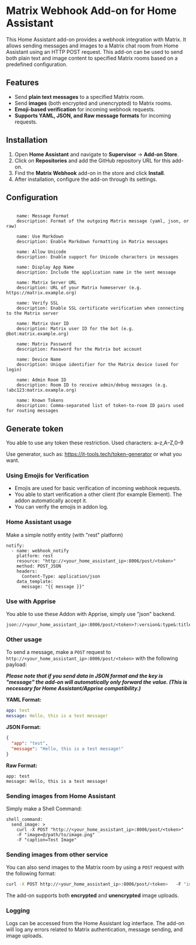 # Matrix Webhook Add-on for Home Assistant

This Home Assistant add-on provides a webhook integration with Matrix. It allows sending messages and images to a Matrix chat room from Home Assistant using an HTTP POST request. This add-on can be used to send both plain text and image content to specified Matrix rooms based on a predefined configuration.

## Features

- Send **plain text messages** to a specified Matrix room.
- Send **images** (both encrypted and unencrypted) to Matrix rooms.
- **Emoji-based verification** for incoming webhook requests.
- **Supports YAML, JSON, and Raw message formats** for incoming requests.

## Installation

1. Open **Home Assistant** and navigate to **Supervisor** → **Add-on Store**.
2. Click on **Repositories** and add the GitHub repository URL for this add-on.
3. Find the **Matrix Webhook** add-on in the store and click **Install**.
4. After installation, configure the add-on through its settings.

## Configuration
```

    name: Message Format
    description: Format of the outgoing Matrix message (yaml, json, or raw)

    name: Use Markdown
    description: Enable Markdown formatting in Matrix messages

    name: Allow Unicode
    description: Enable support for Unicode characters in messages

    name: Display App Name
    description: Include the application name in the sent message

    name: Matrix Server URL
    description: URL of your Matrix homeserver (e.g. https://matrix.example.org)

    name: Verify SSL
    description: Enable SSL certificate verification when connecting to the Matrix server

    name: Matrix User ID
    description: Matrix user ID for the bot (e.g. @bot:matrix.example.org)

    name: Matrix Password
    description: Password for the Matrix bot account

    name: Device Name
    description: Unique identifier for the Matrix device (used for login)

    name: Admin Room ID
    description: Room ID to receive admin/debug messages (e.g. !abc123:matrix.example.org)

    name: Known Tokens
    description: Comma-separated list of token-to-room ID pairs used for routing messages
```

## Generate token

You able to use any token these restriction. Used characters: a–z,A–Z,0–9

Use generator, such as: https://it-tools.tech/token-generator or what you want.

### Using Emojis for Verification

- Emojis are used for basic verification of incoming webhook requests.
- You able to start verification a other client (for example Element). The addon automatically accept it.
- You can verify the emojis in addon log.

### Home Assistant usage

Make a simple notify entity (with "rest" platform)
```
notify:
  - name: webhook_notify
    platform: rest
    resource: "http://<your_home_assistant_ip>:8006/post/<token>"
    method: POST_JSON
    headers:
      Content-Type: application/json
    data_template:
      message: "{{ message }}"
```
### Use with Apprise

You able to use these Addon with Apprise, simply use "json" backend.
```
json://<your_home_assistant_ip>:8006/post/<token>?:version&:type&:title
```
### Other usage

To send a message, make a `POST` request to `http://<your_home_assistant_ip>:8006/post/<token>` with the following payload:

***Please note that if you send data in JSON format and the key is "message" the add-on will automatically only forward the value. (This is necessary for Home Assistant/Apprise compatibility.)***

**YAML Format:**

```yaml
app: test
message: Hello, this is a test message!
```

**JSON Format:**

```json
{
  "app": "test",
  "message": "Hello, this is a test message!"
}
```

**Raw Format:**

```
app: test
message: Hello, this is a test message!
```
### Sending images from Home Assistant

Simply make a Shell Command:
```
shell_command:
  send_image: >
    curl -X POST "http://<your_home_assistant_ip>:8006/post/<token>"
    -F "image=@/path/to/image.png"
    -F "caption=Test Image"
```
### Sending images from other service

You can also send images to the Matrix room by using a `POST` request with the following format:

```bash
curl -X POST http://<your_home_assistant_ip>:8006/post/<token>   -F "image=@/path/to/image.png"   -F "caption=Test Image"
```

The add-on supports both **encrypted** and **unencrypted** image uploads.

### Logging

Logs can be accessed from the Home Assistant log interface. The add-on will log any errors related to Matrix authentication, message sending, and image uploads.
